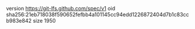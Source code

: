 version https://git-lfs.github.com/spec/v1
oid sha256:21eb718038f590652fefbb4a101145cc94edd1226872404d7b1c83ccb983e842
size 1950
